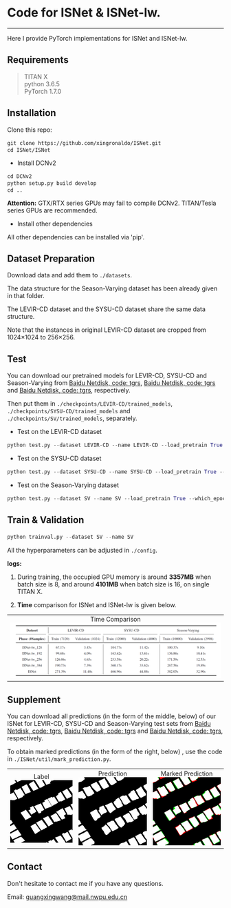 # Code for ISNet & ISNet-lw.
---------------------------------------------
Here I provide PyTorch implementations for ISNet and ISNet-lw.


## Requirements
>TITAN X<br>
>python 3.6.5<br>
>PyTorch 1.7.0

## Installation
Clone this repo:

```shell
git clone https://github.com/xingronaldo/ISNet.git
cd ISNet/ISNet
```

* Install DCNv2

```shell
cd DCNv2
python setup.py build develop
cd ..
```
**Attention:** GTX/RTX series GPUs may fail to compile DCNv2. TITAN/Tesla series GPUs are recommended.


* Install other dependencies

All other dependencies can be installed via 'pip'.

## Dataset Preparation
Download data and add them to `./datasets`. 

The data structure for the Season-Varying dataset has been already given in that folder. 

The LEVIR-CD dataset and the SYSU-CD dataset share the same data structure. 

Note that the instances in original LEVIR-CD dataset are cropped from 1024×1024 to 256×256.


## Test
You can download our pretrained models for LEVIR-CD, SYSU-CD and Season-Varying from [Baidu Netdisk, code: tgrs](https://pan.baidu.com/s/1DTazE7I3lhELPRZr5oyniQ), [Baidu Netdisk, code: tgrs](https://pan.baidu.com/s/1CDkcUUpdd0w9tz4fe7no0A) and [Baidu Netdisk, code: tgrs](https://pan.baidu.com/s/1rux9Zxjc8yGsga28CSD0kg), respectively. 


Then put them in `./checkpoints/LEVIR-CD/trained_models`, `./checkpoints/SYSU-CD/trained_models` and `./checkpoints/SV/trained_models`, separately.


* Test on the LEVIR-CD dataset

```python
python test.py --dataset LEVIR-CD --name LEVIR-CD --load_pretrain True --which_epoch 255
```

* Test on the SYSU-CD dataset

```python
python test.py --dataset SYSU-CD --name SYSU-CD --load_pretrain True --which_epoch 57
```

* Test on the Season-Varying dataset

```python
python test.py --dataset SV --name SV --load_pretrain True --which_epoch 194
```

## Train & Validation
```python
python trainval.py --dataset SV --name SV 
```
All the hyperparameters can be adjusted in `./config`.

**logs:**

1. During training, the occupied GPU memory is around **3357MB** when batch size is 8, and around **4101MB** when batch size is 16, on single TITAN X. 

2. **Time** comparison for ISNet and ISNet-lw is given below.

<table cellpadding="0" cellspacing="0" align="center">
  <tr>
    <td  align="center">Time Comparison <br> <img src="ISNet-lw/img/Time_Comparison.png"  width=900px></td>
  </tr>
</table>


## Supplement
You can download all predictions (in the form of the middle, below) of our ISNet for LEVIR-CD, SYSU-CD and Season-Varying test sets from [Baidu Netdisk, code: tgrs](https://pan.baidu.com/s/11QsyHkzwlaYGEmlysQL6Uw), [Baidu Netdisk, code: tgrs](https://pan.baidu.com/s/1Wl4Iq_tee3Lhx6pa3FqnXA) and [Baidu Netdisk, code: tgrs](https://pan.baidu.com/s/194O19U0I3Pq766cggjmQTQ), respectively. 

To obtain marked predictions (in the form of the right, below) , use the code in `./ISNet/util/mark_prediction.py`.

<table cellpadding="0" cellspacing="0" align="center">
  <tr>
    <td  align="center">Label <br> <img src="ISNet/predictions/label.png"  width=225px></td>
    <td  align="center">Prediction <br> <img src="ISNet/predictions/prediction.png"  width=225px></td>
    <td  align="center">Marked Prediction <br> <img src="ISNet/predictions/marked_prediction.png" width=225px></td>
  </tr>
</table>

## Contact
Don't hesitate to contact me if you have any questions.

Email: guangxingwang@mail.nwpu.edu.cn




